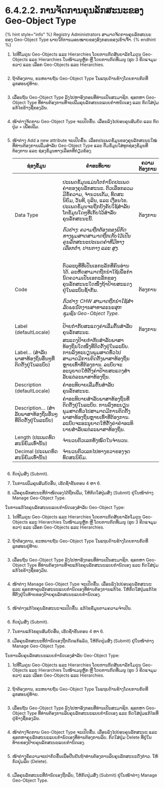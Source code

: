 # 6.4.2.2. ການຈັດການຄຸນລັກສະນະຂອງ Geo-Object Type

{% hint style="info" %}
Registry Administrators ສາມາດຈັດການຄຸນລັກສະນະຂອງ Geo-Object Type ພາຍໃຕ້ການມອບໝາຍຂອງອົງກອນຂອງເຂົາເຈົ້າ.
{% endhint %}

1.  ໄປທີ່ໂມດູນ Geo-Objects ແລະ Hierarchies ໂດຍການກົດສັນຍາລັກໂມດູນ Geo-Objects ແລະ Hierarchies ໃນໜ້າເມນູຫຼັກ ຫຼື ໂດຍການກົດທີ່ເມນູ (ຮູບ 3 ຂີດແຈມູມຂວາ) ແລະ ເລືອກ Geo-Objects ແລະ Hierarchies.

    <figure><img src="../../../../../.gitbook/assets/image (5) (1).png" alt=""><figcaption></figcaption></figure>
2.  ຖ້າຕ້ອງການ, ຂະຫຍາຍຖັນ Geo-Object Type ໃນແຖບດ້ານຂ້າງໂດຍການກົດທີ່ລູກສອນຢູ່ທ້າຍ.

    <figure><img src="../../../../../.gitbook/assets/image (4) (1) (1).png" alt=""><figcaption></figcaption></figure>
3.  ເລື່ອນຖັນ Geo-Object Type ລົງໄປຫາອົງກອນທີ່ທ່ານເປັນສະມາຊິກ. ຊອກຫາ Geo-Object Type ທີ່ທ່ານຕ້ອງການທີ່ຈະເພີ່ມຄຸນລັກສະນະແບບກໍາຫນົດເອງ ແລະ ກົດໃສ່ປຸ່ມແກ້ໄຂຂ້າງຊື່ຂອງມັນ.

    <figure><img src="../../../../../.gitbook/assets/image (4) (2) (1) (1).png" alt=""><figcaption></figcaption></figure>
4.  ໜ້າຕ່າງຈັດການ Geo-Object Type ຈະເປີດຂຶ້ນ. ເລື່ອນລົງໄປບ່ອນຄຸນສົມບັດ ແລະ ກົດປຸ່ມ + ເພື່ອເພີ່ມ.

    <figure><img src="../../../../../.gitbook/assets/image (7) (1) (1).png" alt=""><figcaption></figcaption></figure>
5.  ໜ້າຕ່າງ Add a new attribute ຈະເປີດຂຶ້ນ. ເລືອກປະເພດຂໍ້ມູນຂອງຄຸນລັກສະນະໃໝ່ທີ່ທ່ານຕ້ອງການເພີ່ມສໍາລັບ Geo-Object Type ແລະ ຕື່ມຂໍ້ມູນໃສ່ທຸກຊ່ອງຂໍ້ມູນທີ່ຕ້ອງການ ແລະ ຊ່ອງຂໍ້ມູນທາງເລືອກທີ່ກ່ຽວຂ້ອງ.

    <table><thead><tr><th width="165">ຊ່ອງຂໍ້ມູນ</th><th width="368.6666666666667">ຄຳອະທິບາຍ</th><th>ຄວາມຕ້ອງການ</th></tr></thead><tbody><tr><td>Data Type</td><td><p>ປະເພດຂໍ້ມູນແມ່ນໂຕກໍານົດປະເພດຄ່າຂອງຄຸນລັກສະນະ. ຕົວເລືອກລວມມີຂໍ້ຄວາມ, ຈຳນວນເຕັມ, ທົດສະນິຍົມ, ວັນທີ, ບູລີນ, ແລະ ເງື່ອນໄຂ. ປະເພດຂໍ້ມູນຈະຖືກບັງຄັບໃຊ້ສໍາລັບໂຕຂໍ້ມູນໃດໆທີ່ເກັບໄວ້ສໍາລັບຄຸນລັກສະນະນີ້.</p><p> </p><p><em>ຕົວຢ່າງ: ຄວາມຖືກຕ້ອງຂອງພິກັດທາງພູມສາດສາມາດຖືກເກັບໄວ້ເປັນຄຸນລັກສະນະປະເພດຄໍາທີ່ມີທາງເລືອກຕ່ຳ, ປານກາງ ແລະ ສູງ.</em></p></td><td>ຕ້ອງການ</td></tr><tr><td>Code</td><td><p>ຕົວລະບຸທີ່ທີ່ເປັນເອກະລັກທີ່ຄົນອ່ານໄດ້. ລະຫັດສາມາດຖືກນໍາໃຊ້ເພື່ອກໍານົດຄວາມເປັນເອກະລັກຂອງຄຸນລັກສະນະໃດໜຶ່ງຖ້າປ້າຍສະແດງຢູ່ໃນລະບົບຊ້ຳກັນ.</p><p> </p><p><em>ຕົວຢ່າງ: CHW ສາມາດຖືກນໍາໃຊ້ສໍາລັບພະນັກງານສາທາລະນະສຸກຊຸມຊົນ Geo-Object Type.</em></p></td><td>ຕ້ອງການ</td></tr><tr><td>Label (defaultLocale)</td><td>ປ້າຍກຳກັບສະແດງຄ່າເລີ່ມຕົ້ນສຳລັບຄຸນລັກສະນະ.</td><td>ຕ້ອງການ</td></tr><tr><td>Label… (ສໍາລັບພາສາທ້ອງຖິ່ນອື່ນໆທີ່ຕິດຕັ້ງຢູ່ໃນລະບົບ)</td><td>ສະແດງປ້າຍກຳກັບສຳລັບພາສາທ້ອງຖິ່ນໃດໜຶ່ງທີ່ຕິດຕັ້ງຢູ່ໃນລະບົບ. ການລົງທະບຽນພູມສາດທົ່ວໄປສາມາດມີການຕິດຕັ້ງພາສາທ້ອງຖິ່ນຫຼາຍເທົ່າທີ່ຕ້ອງການ. ລະບົບຈະອະນຸຍາດໃຫ້ຕັ້ງຄ່າປ້າຍສະແດງສໍາລັບແຕ່ລະພາສາທ້ອງຖິ່ນ.</td><td></td></tr><tr><td>Description (defaultLocale)</td><td>ຄໍາອະທິບາຍເລີ່ມຕົ້ນສໍາລັບຄຸນລັກສະນະ.</td><td></td></tr><tr><td>Description… (ສໍາລັບພາສາທ້ອງຖິ່ນອື່ນໆທີ່ຕິດຕັ້ງຢູ່ໃນລະບົບ)</td><td>ຄໍາອະທິບາຍສໍາລັບພາສາທ້ອງຖິ່ນທີ່ຕິດຕັ້ງຢູ່ໃນລະບົບ. ການລົງທະບຽນພູມສາດທົ່ວໄປສາມາດມີການຕິດຕັ້ງພາສາທ້ອງຖິ່ນຫຼາຍເທົ່າທີ່ຕ້ອງການ. ລະບົບຈະອະນຸຍາດໃຫ້ຕັ້ງຄ່າຄໍາອະທິບາຍສໍາລັບແຕ່ລະພາສາທ້ອງຖິ່ນ.</td><td></td></tr><tr><td>Length (ປະເພດທົດສະນິຍົມເທົ່ານັ້ນ)</td><td>ຈໍານວນຕົວເລກທັງໝົດໃນຈໍານວນ.</td><td></td></tr><tr><td>Decimal (ປະເພດທົດສະນິຍົມເທົ່ານັ້ນ)</td><td>ຈຳນວນຕົວເລກໄປທາງຂວາຂອງຈຸດທົດສະນິຍົມ.</td><td></td></tr></tbody></table>

    <figure><img src="../../../../../.gitbook/assets/image (1) (2).png" alt=""><figcaption></figcaption></figure>
6. ກົດປຸ່ມສົ່ງ (Submit).
7. ໃນການເພີ່ມຄຸນສົມບັດອື່ນ, ເຮັດຊ້ຳຂັ້ນຕອນ 4 ຫາ 6.
8. ເມື່ອຄຸນລັກສະນະທີ່ກໍາໜົດເອງໄດ້ຖືກເພີ່ມ, ໃຫ້ກົດໃສ່ປຸ່ມສົ່ງ (Submit) ຢູ່ໃນໜ້າຕ່າງ Manage Geo-Object Type.

ໃນການແກ້ໄຂຄຸນລັກສະນະແບບກຳນົດເອງສຳລັບ Geo-Object Type:

1.  ໄປທີ່ໂມດູນ Geo-Objects ແລະ Hierarchies ໂດຍການກົດສັນຍາລັກໂມດູນ Geo-Objects ແລະ Hierarchies ໃນໜ້າເມນູຫຼັກ ຫຼື ໂດຍການກົດທີ່ເມນູ (ຮູບ 3 ຂີດແຈມູມຂວາ) ແລະ ເລືອກ Geo-Objects ແລະ Hierarchies.

    <figure><img src="../../../../../.gitbook/assets/image (5) (1).png" alt=""><figcaption></figcaption></figure>
2.  ຖ້າຕ້ອງການ, ຂະຫຍາຍຖັນ Geo-Object Type ໃນແຖບດ້ານຂ້າງໂດຍການກົດທີ່ລູກສອນຢູ່ທ້າຍ.

    <figure><img src="../../../../../.gitbook/assets/image (4) (1) (1).png" alt=""><figcaption></figcaption></figure>
3.  ເລື່ອນຖັນ Geo-Object Type ລົງໄປຫາອົງກອນທີ່ທ່ານເປັນສະມາຊິກ. ຊອກຫາ Geo-Object Type ທີ່ທ່ານຕ້ອງການທີ່ຈະແກ້ໄຂຄຸນລັກສະນະແບບກໍານົດເອງ ແລະ ກົດໃສ່ປຸ່ມແກ້ໄຂຂ້າງຊື່ຂອງມັນ.

    <figure><img src="../../../../../.gitbook/assets/image (4) (2) (1) (1).png" alt=""><figcaption></figcaption></figure>
4.  ໜ້າຕ່າງ Manage Geo-Object Type ຈະເປີດຂຶ້ນ. ເລື່ອນລົງໄປບ່ອນຄຸນລັກສະນະ ແລະ ຊອກຫາຄຸນລັກສະນະແບບກຳນົດເອງທີ່ທ່ານຕ້ອງການແກ້ໄຂ. ໃຫ້ກົດໃສ່ປຸ່ມແກ້ໄຂ ທີ່ຕັ້ງຢູ່ໃນທ້າຍຂອງປ້າຍຄຸນລັກສະນະແບບກໍານົດເອງ.

    <figure><img src="../../../../../.gitbook/assets/image (12) (1) (1).png" alt=""><figcaption></figcaption></figure>
5.  ໜ້າຕ່າງແກ້ໄຂຄຸນລັກສະນະຈະເປີດຂຶ້ນ. ແກ້ໄຂຂໍ້ມູນຕາມຄວາມຈໍາເປັນ.

    <figure><img src="https://lh4.googleusercontent.com/ROwPGsBxrOhi6MPTn0oiO_aWT7681RJErinGkeMqVvY6GhshhHZc91LSPLyNrkaSw06W5Z6F8ufS8h4raBD9V9AZ1RV1wIrARFwBMYHyUy2H92fJeWB5YQK0g8rqqWZ3ZH0ON5S8e9rKmfIb_t9_Pvcwf6L8YbFDykRjz9H81i09dbhDjSV889tN" alt=""><figcaption></figcaption></figure>
6. ກົດປຸ່ມສົ່ງ (Submit).
7. ໃນການແກ້ໄຂຄຸນສົມບັດອື່ນ, ເຮັດຊ້ຳຂັ້ນຕອນ 4 ຫາ 6.
8. ເມື່ອຄຸນລັກສະນະທີ່ກໍານົດເອງຖືກດັດແກ້ແລ້ວ, ໃຫ້ກົດປຸ່ມສົ່ງ (Submit) ຢູ່ໃນໜ້າຕ່າງ Manage Geo-Object Type.

ໃນການລຶບຄຸນລັກສະນະແບບກຳນົດເອງສຳລັບ Geo-Object Type:

1.  ໄປທີ່ໂມດູນ Geo-Objects ແລະ Hierarchies ໂດຍການກົດສັນຍາລັກໂມດູນ Geo-Objects ແລະ Hierarchies ໃນໜ້າເມນູຫຼັກ ຫຼື ໂດຍການກົດທີ່ເມນູ (ຮູບ 3 ຂີດແຈມູມຂວາ) ແລະ ເລືອກ Geo-Objects ແລະ Hierarchies.

    <figure><img src="../../../../../.gitbook/assets/image (5) (1).png" alt=""><figcaption></figcaption></figure>
2.  ຖ້າຕ້ອງການ, ຂະຫຍາຍຖັນ Geo-Object Type ໃນແຖບດ້ານຂ້າງໂດຍການກົດທີ່ລູກສອນຢູ່ທ້າຍ.

    <figure><img src="../../../../../.gitbook/assets/image (4) (1) (1).png" alt=""><figcaption></figcaption></figure>
3.  ເລື່ອນຖັນ Geo-Object Type ລົງໄປຫາອົງກອນທີ່ທ່ານເປັນສະມາຊິກ. ຊອກຫາ Geo-Object Type ທີ່ທ່ານຕ້ອງການລຶບຄຸນລັກສະນະແບບກໍານົດເອງ ແລະ ກົດໃສ່ປຸ່ມແກ້ໄຂທີ່ຢູ່ຂ້າງຊື່ຂອງມັນ.

    <figure><img src="../../../../../.gitbook/assets/image (4) (2) (1) (1).png" alt=""><figcaption></figcaption></figure>
4.  ໜ້າຕ່າງຈັດການ Geo-Object Type ຈະເປີດຂຶ້ນ. ເລື່ອນລົງໄປບ່ອນຄຸນລັກສະນະ ແລະ ຊອກຫາຄຸນລັກສະນະແບບກຳນົດເອງທີ່ທ່ານຕ້ອງການລຶບ. ກົດໃສ່ປຸ່ມ Delete ທີ່ຢູ່ໃນທ້າຍຂອງປ້າຍຄຸນລັກສະນະແບບກໍານົດເອງ.

    <figure><img src="../../../../../.gitbook/assets/image (10) (1) (1).png" alt=""><figcaption></figcaption></figure>
5.  ໜ້າຕ່າງຂໍ້ຄວາມຈະປາກົດຂຶ້ນເພື່ອຢືນຢັນຖ້າທ່ານຕ້ອງການລຶບຄຸນລັກສະນະດັ່ງກ່າວ. ໃຫ້ກົດປຸ່ມລຶບ (Delete).

    <figure><img src="https://lh5.googleusercontent.com/eopeOTC7kwfAFVhxRLCu7V-IhctWkc7pgLqw_MRWF3M154o67nVY5iS2HDf4AdQZKcGEIImxGk-TQVlyojHWckIdSQ23IaFS27330h42NpicNzt7eUv5lWlwV47IcQCGU8zxyycdiUusSZRrsoFrFXof9FN_ldYRApgVJuwyzh3D42LRWYSqfGdL" alt=""><figcaption></figcaption></figure>
6. ເມື່ອຄຸນລັກສະນະທີ່ກໍານົດເອງຖືກລຶບ, ໃຫ້ກົດປຸ່ມສົ່ງ (Submit) ຢູ່ໃນໜ້າຕ່າງ Manage Geo-Object Type.
